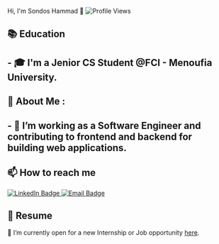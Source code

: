 Hi, I'm Sondos Hammad 👋
![Profile Views](https://komarev.com/ghpvc/?username=Sondos-Sabry&color=blue)

## 📚 Education
## - 🎓 I'm a Jenior CS Student @FCI - Menoufia University.

## 🚀 About Me :
## - :telescope: I’m working as a Software Engineer and contributing to frontend and backend for building web applications.

## 📫 How to reach me
<a href="https://www.linkedin.com/in/sondos-hammad">
    <img src="https://img.shields.io/badge/LinkedIn-blue?style=for-the-badge&logo=linkedin&logoColor=white" alt="LinkedIn Badge"/>
</a>

<a href="mailto:sondoshammad2002@gmail.com">
    <img src="https://img.shields.io/badge/Email-red?style=for-the-badge&logo=gmail&logoColor=white" alt="Email Badge"/>
</a>



## 📄 Resume
📂 I’m currently open for a new Internship or Job opportunity [here]([https://drive.google.com/drive/folders/1ncc5vN8ps_gEvcjhWgVf5fWP3x7plpvs?usp=sharing]).
